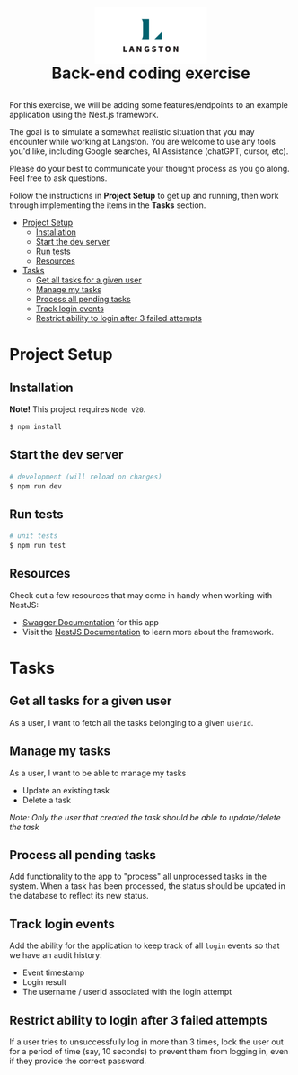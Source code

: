 <img src="public/Langston-Logo.jpg" width="200" style="margin: 0 auto; display:block"/>
<h1 style="text-align: center; margin:0;">Back-end coding exercise</h1>
<br />

For this exercise, we will be adding some features/endpoints to an example application using the Nest.js framework.

The goal is to simulate a somewhat realistic situation that you may encounter while working at Langston. You are welcome
to use any
tools you'd like, including Google searches, AI Assistance (chatGPT, cursor, etc).

Please do your best to communicate your thought process as you go along. Feel free to ask questions.

Follow the instructions in **Project Setup** to get up and running, then work through implementing the items in the
**Tasks** section.

<!-- toc -->

- [Project Setup](#project-setup)
  * [Installation](#installation)
  * [Start the dev server](#start-the-dev-server)
  * [Run tests](#run-tests)
  * [Resources](#resources)
- [Tasks](#tasks)
  * [Get all tasks for a given user](#get-all-tasks-for-a-given-user)
  * [Manage my tasks](#manage-my-tasks)
  * [Process all pending tasks](#process-all-pending-tasks)
  * [Track login events](#track-login-events)
  * [Restrict ability to login after 3 failed attempts](#restrict-ability-to-login-after-3-failed-attempts)

<!-- tocstop -->

# Project Setup

## Installation

**Note!** This project requires `Node v20`.

```bash
$ npm install
```

## Start the dev server

```bash
# development (will reload on changes)
$ npm run dev
```

## Run tests

```bash
# unit tests
$ npm run test
```

## Resources

Check out a few resources that may come in handy when working with NestJS:

- [Swagger Documentation](http://localhost:3005/docs) for this app
- Visit the [NestJS Documentation](https://docs.nestjs.com) to learn more about the framework.

# Tasks

## Get all tasks for a given user

As a user, I want to fetch all the tasks belonging to a given `userId`.

## Manage my tasks

As a user, I want to be able to manage my tasks

- Update an existing task
- Delete a task

_Note: Only the user that created the task should be able to update/delete the task_

## Process all pending tasks

Add functionality to the app to "process" all unprocessed tasks in the system. When a task has been processed, the status should be updated in the database to reflect its new status.

## Track login events

Add the ability for the application to keep track of all `login` events so that we have an audit history:

- Event timestamp
- Login result
- The username / userId associated with the login attempt

## Restrict ability to login after 3 failed attempts

If a user tries to unsuccessfully log in more than 3 times, lock the user out for a period of time (say, 10 seconds) to prevent them from logging in, even if they provide the correct password.
